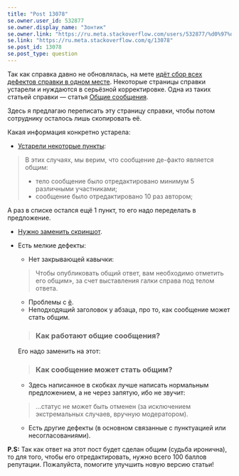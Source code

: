 ```yaml
---
title: "Post 13078"
se.owner.user_id: 532877
se.owner.display_name: "Зонтик"
se.owner.link: "https://ru.meta.stackoverflow.com/users/532877/%d0%97%d0%be%d0%bd%d1%82%d0%b8%d0%ba"
se.link: "https://ru.meta.stackoverflow.com/q/13078"
se.post_id: 13078
se.post_type: question
---
```

<p>Так как справка давно не обновлялась, на мете <a href="https://ru.meta.stackoverflow.com/questions/12602/">идёт сбор всех дефектов справки в одном месте</a>. Некоторые страницы справки устарели и нуждаются в серьёзной корректировке. Одна из таких статьей справки — статья <a href="https://ru.stackoverflow.com/help/privileges/community-wiki">Общие сообщения</a>.</p>
<p>Здесь я предлагаю переписать эту страницу справки, чтобы потом сотруднику осталось лишь скопировать её.</p>
<p>Какая информация конкретно устарела:</p>
<ul>
<li><a href="https://ru.meta.stackoverflow.com/q/8506/532877">Устарели некоторые пункты</a>:</li>
</ul>
<blockquote>
<p>В этих случаях, мы верим, что сообщение де-факто является общим:</p>
<ul>
<li>тело сообщение было отредактировано минимум 5 различными участниками;</li>
<li>сообщение было отредактировано 10 раз автором;</li>
</ul>
</blockquote>
<p>А раз в списке остался ещё 1 пункт, то его надо переделать в предложение.</p>
<ul>
<li><p><a href="https://ru.meta.stackoverflow.com/q/8865/532877">Нужно заменить скриншот</a>.</p>
</li>
<li><p>Есть мелкие дефекты:</p>
<ul>
<li>Нет закрывающей кавычки:</li>
</ul>
<blockquote>
<p>Чтобы опубликовать общий ответ, вам необходимо отметить его общим», за счет выставления галки справа под телом ответа.</p>
</blockquote>
<ul>
<li>Проблемы с <a href="/questions/tagged/%d1%91" class="post-tag" title="показать вопросы с меткой [ё]" aria-label="показать вопросы с меткой [ё]" rel="tag" aria-labelledby="tag-ё-tooltip-container">ё</a>.</li>
<li>Неподходящий заголовок у абзаца, про то, как сообщение может стать общим.</li>
</ul>
<blockquote>
<h3>Как работают общие сообщения?</h3>
</blockquote>
<p>Его надо заменить на этот:</p>
<blockquote>
<h3>Как сообщение может стать общим?</h3>
</blockquote>
<ul>
<li>Здесь написанное в скобках лучше написать нормальным предложением, а не через запятую, ибо не звучит:</li>
</ul>
<blockquote>
<p>...статус не может быть отменен (за исключением экстремальных случаев, вручную модератором).</p>
</blockquote>
<ul>
<li>Есть другие дефекты (в основном связанные с пунктуацией или несогласованиями).</li>
</ul>
</li>
</ul>
<p><strong>P.S:</strong> Так как ответ на этот пост будет сделан общим (судьба иронична), то для того, чтобы его отредактировать, нужно всего 100 баллов репутации. Пожалуйста, помогите улучшить новую версию статьи!</p>
